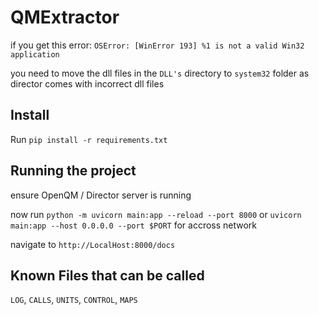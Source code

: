# QMExtractor


if you get this error:
`OSError: [WinError 193] %1 is not a valid Win32 application`

you need to move the dll files in the `DLL's` directory to `system32` folder as director comes with incorrect dll files

## Install

Run `pip install -r requirements.txt`

## Running the project

ensure OpenQM / Director server is running

now run `python -m uvicorn main:app --reload --port 8000` or `uvicorn main:app --host 0.0.0.0 --port $PORT` for accross network

navigate to `http://LocalHost:8000/docs`

## Known Files that can be called

`LOG`, `CALLS`, `UNITS`, `CONTROL`, `MAPS`
